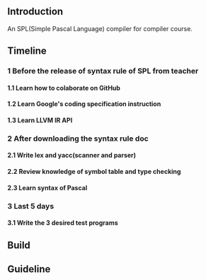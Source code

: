 ## Introduction

An SPL(Simple Pascal Language) compiler for compiler course.

## Timeline

### 1 Before the release of syntax rule of SPL from teacher

#### 1.1 Learn how to colaborate on GitHub

#### 1.2 Learn Google's coding specification instruction

#### 1.3 Learn LLVM IR API

### 2 After downloading the syntax rule doc

#### 2.1 Write lex and yacc(scanner and parser)

#### 2.2 Review knowledge of symbol table and type checking

#### 2.3 Learn syntax of Pascal

### 3 Last 5 days

#### 3.1 Write the 3 desired test programs

## Build

## Guideline
